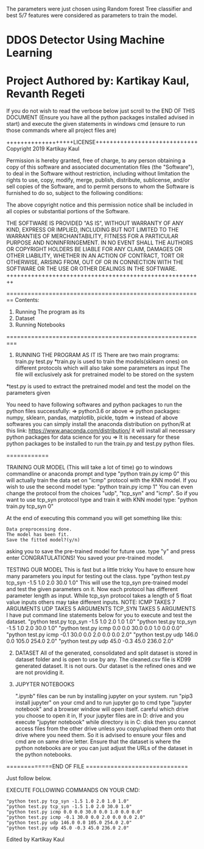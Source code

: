 The parameters were just chosen using Random forest Tree classifier 
and best 5/7 features were considered as parameters to train the model.

# DDOS Detector Using Machine Learning
# Project Authored by: Kartikay Kaul, Revanth Regeti

If you do not wish to read the verbose below just scroll
to the END OF THIS DOCUMENT (Ensure you have all the python packages installed
advised in start) and execute the given statements in windows cmd (ensure
to run those commands where all project files are)

+++++++++++++++++++LICENSE+++++++++++++++++++++++++++++
Copyright 2019 Kartikay Kaul

Permission is hereby granted, free of charge, to any person obtaining a copy of this software and associated documentation files (the "Software"), to deal in the Software without restriction, including without limitation the rights to use, copy, modify, merge, publish, distribute, sublicense, and/or sell copies of the Software, and to permit persons to whom the Software is furnished to do so, subject to the following conditions:

The above copyright notice and this permission notice shall be included in all copies or substantial portions of the Software.

THE SOFTWARE IS PROVIDED "AS IS", WITHOUT WARRANTY OF ANY KIND, EXPRESS OR IMPLIED, INCLUDING BUT NOT LIMITED TO THE WARRANTIES OF MERCHANTABILITY, FITNESS FOR A PARTICULAR PURPOSE AND NONINFRINGEMENT. IN NO EVENT SHALL THE AUTHORS OR COPYRIGHT HOLDERS BE LIABLE FOR ANY CLAIM, DAMAGES OR OTHER LIABILITY, WHETHER IN AN ACTION OF CONTRACT, TORT OR OTHERWISE, ARISING FROM, OUT OF OR IN CONNECTION WITH THE SOFTWARE OR THE USE OR OTHER DEALINGS IN THE SOFTWARE.
++++++++++++++++++++++++++++++++++++++++++++++++++++++++


========================================================
Contents:

1. Running The program as its
2. Dataset
3. Running Notebooks

=========================================================

1. RUNNING THE PROGRAM AS IT IS
There are two main programs:
	train.py 	test.py
*train.py is used to train the models(sklearn ones) on different protocols
 which will also take some parameters as input
 The file will exclusively ask for pretrained model to be stored on the system

*test.py is used to extract the pretrained model and test the model on
 the parameters given

You need to have following softwares and python packages to run
the python files successfully:
 => python3.6 or above
 => python packages: numpy, sklearn, pandas, matplotlib, pickle, tqdm
 => instead of above softwares you can simply install the anaconda distribution
    on python/R at this link: https://www.anaconda.com/distribution/
    it will install all necessary python packages for data science for you
 => It is necessary for these python packages to be installed to run the train.py and test.py
    python files.

  ============

  TRAINING OUR MODEL (This will take a lot of time)
   go to windows commandline or anaconda prompt and type
     "python train.py icmp 0"
   this will actually train the data set on "icmp" protocol with the KNN model.
   If you wish to use the second model type:
     "python train.py icmp 1"
   You can even change the protocol from the choices "udp", "tcp_syn" and "icmp". 
   So if you want to use tcp_syn protocol type and train it with KNN model type:
      "python train.py tcp_syn 0"
   
   At the end of executing this command you will get something like this:

    Data preprocessing done.
    The model has been fit.
    Save the fitted model?(y/n)

   asking you to save the pre-trained model for future use. type "y" and press enter
   CONGRATULATIONS! You saved your pre-trained model.


  TESTING OUR MODEL
   This is fast but a little tricky
   You have to ensure how many parameters you input for testing out the class.
    type "python test.py tcp_syn -1.5 1.0 2.0 30.0 1.0"
   This will use the tcp_syn pre-trained model and test the given parameters on it.
   Now each protocol has different parameter length as input. While tcp_syn protocol takes
   a length of 5 float value inputs others may take different inputs.
   NOTE:
	ICMP TAKES 7 ARGUMENTS
	UDP TAKES 5 ARGUMENTS
	TCP_SYN TAKES 5 ARGUMENTS
   I have put command line statements below for you to execute and test the dataset.
	"python test.py tcp_syn -1.5 1.0 2.0 1.0 1.0"
	"python test.py tcp_syn -1.5 1.0 2.0 30.0 1.0"
	"python test.py icmp 0.0 0.0 30.0 0.0 1.0 0.0 0.0"
	"python test.py icmp -0.1 30.0 0.0 2.0 0.0 0.0 2.0"
	"python test.py udp 146.0 0.0 105.0 254.0 2.0"
	"python test.py udp 45.0 -0.3 45.0 236.0 2.0"

2. DATASET
  All of the generated, consolidated and split dataset is stored in dataset folder and
  is open to use by any. The cleaned.csv file is KD99 generated dataset. It is not ours.
  Our dataset is the refined ones and we are not providing it.
3. JUPYTER NOTEBOOKS
   
   ".ipynb" files can be run by installing jupyter on your system.
   run "pip3 install jupyter" on your cmd
   and to run jupyter go to cmd type "jupyter notebook" and a browser window will open itself.
   careful which drive you choose to open it in, If your jupyter files are in D: drive and
   you execute "jupyter notebook" while directory is in C: disk then you cannot access files
   from the other drive unless you copy/upload them onto that drive where you need them.
   So it is advised to ensure your files and cmd are on same drive letter.
   Ensure that the dataset is where the python notebooks are or you can just adjust the URLs
   of the dataset in the python notebooks.

=============END OF FILE =============================

Just follow below.

EXECUTE FOLLOWING COMMANDS ON YOUR CMD:

	"python test.py tcp_syn -1.5 1.0 2.0 1.0 1.0"
	"python test.py tcp_syn -1.5 1.0 2.0 30.0 1.0"
	"python test.py icmp 0.0 0.0 30.0 0.0 1.0 0.0 0.0"
	"python test.py icmp -0.1 30.0 0.0 2.0 0.0 0.0 2.0"
	"python test.py udp 146.0 0.0 105.0 254.0 2.0"
	"python test.py udp 45.0 -0.3 45.0 236.0 2.0"
	
Edited by Kartikay Kaul
